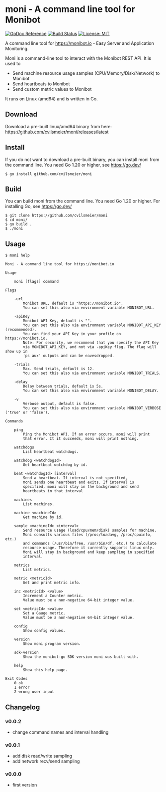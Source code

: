 # moni - A command line tool for Monibot

[![GoDoc Reference](https://godoc.org/github.com/cvilsmeier/moni?status.svg)](http://godoc.org/github.com/cvilsmeier/moni)
[![Build Status](https://github.com/cvilsmeier/moni/actions/workflows/go-linux.yml/badge.svg)](https://github.com/cvilsmeier/moni/actions/workflows/go-linux.yml)
[![License: MIT](https://img.shields.io/badge/License-MIT-yellow.svg)](https://opensource.org/licenses/MIT)

A command line tool for https://monibot.io - Easy Server and Application Monitoring.

Moni is a command-line tool to interact with the Monibot REST API. It is used to

- Send machine resource usage samples (CPU/Memory/Disk/Network) to Monibot
- Send heartbeats to Monibot
- Send custom metric values to Monibot

It runs on Linux (amd64) and is written in Go.

## Download

Download a pre-built linux/amd64 binary from here:
https://github.com/cvilsmeier/moni/releases/latest


## Install

If you do not want to download a pre-built binary, you
can install moni from the command line. You need
Go 1.20 or higher, see https://go.dev/

```
$ go install github.com/cvilsmeier/moni
```


## Build

You can build moni from the command line. You need
Go 1.20 or higher. For installing Go, see https://go.dev/

```
$ git clone https://github.com/cvilsmeier/moni
$ cd moni/
$ go build .
$ ./moni
```


## Usage

```
$ moni help

Moni - A command line tool for https://monibot.io

Usage

    moni [flags] command

Flags

    -url
        Monibot URL, default is "https://monibot.io".
        You can set this also via environment variable MONIBOT_URL.

    -apiKey
        Monibot API Key, default is "".
        You can set this also via environment variable MONIBOT_API_KEY (recommended).
        You can find your API Key in your profile on https://monibot.io.
        Note: For security, we recommend that you specify the API Key
        via MONIBOT_API_KEY, and not via -apiKey flag. The flag will show up in
        'ps aux' outputs and can be eavesdropped.

    -trials
        Max. Send trials, default is 12.
        You can set this also via environment variable MONIBOT_TRIALS.

    -delay
        Delay between trials, default is 5s.
        You can set this also via environment variable MONIBOT_DELAY.

    -v
        Verbose output, default is false.
        You can set this also via environment variable MONIBOT_VERBOSE ('true' or 'false').

Commands

    ping
        Ping the Monibot API. If an error occurs, moni will print
        that error. It it succeeds, moni will print nothing.

    watchdogs
        List heartbeat watchdogs.

    watchdog <watchdogId>
        Get heartbeat watchdog by id.

    beat <watchdogId> [interval]
        Send a heartbeat. If interval is not specified,
        moni sends one heartbeat and exits. If interval is
        specified, moni will stay in the background and send
        heartbeats in that interval

    machines
        List machines.

    machine <machineId>
        Get machine by id.

    sample <machineId> <interval>
        Send resource usage (load/cpu/mem/disk) samples for machine.
        Moni consults various files (/proc/loadavg, /proc/cpuinfo, etc.)
        and commands (/usr/bin/free, /usr/bin/df, etc.) to calculate
        resource usage. Therefore it currently supports linux only.
        Moni will stay in background and keep sampling in specified
        interval.

    metrics
        List metrics.

    metric <metricId>
        Get and print metric info.

    inc <metricId> <value>
        Increment a Counter metric.
        Value must be a non-negative 64-bit integer value.

    set <metricId> <value>
        Set a Gauge metric.
        Value must be a non-negative 64-bit integer value.

    config
        Show config values.

    version
        Show moni program version.

    sdk-version
        Show the monibot-go SDK version moni was built with.

    help
        Show this help page.

Exit Codes
    0 ok
    1 error
    2 wrong user input
```


## Changelog

### v0.0.2

- change command names and interval handling

### v0.0.1

- add disk read/write sampling
- add network recv/send sampling

### v0.0.0

- first version
